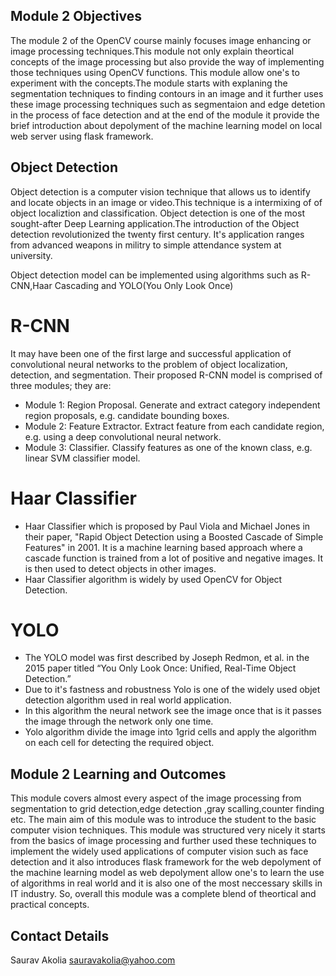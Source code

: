 ## Module 2 Objectives

The module 2 of the OpenCV course mainly focuses image enhancing or image processing techniques.This module not only explain theortical concepts of the image processing but also provide the way of implementing those techniques using OpenCV functions. This module allow one's to experiment with the concepts.The module starts with explaning the segmentation techniques to finding contours in an image and it further uses these image processing techniques such as segmentaion and edge detetion in the process of face detection and at the end of the module it provide the brief introduction about depolyment of the machine learning model on local web server using flask framework.

## Object Detection

Object detection is a computer vision technique that allows us to identify and locate objects in an image or video.This technique is a intermixing of of object localiztion and classification. Object detection is one of the most sought-after Deep Learning application.The introduction of the Object detection revolutionized the twenty first century. It's application ranges from advanced weapons in militry to simple attendance system at university.

Object detection model can be implemented using algorithms such as R-CNN,Haar Cascading and YOLO(You Only Look Once) 

# R-CNN 
It may have been one of the first large and successful application of convolutional neural networks to the problem of object localization, detection, and segmentation.
Their proposed R-CNN model is comprised of three modules; they are:

* Module 1: Region Proposal. Generate and extract category independent region proposals, e.g. candidate bounding boxes.
* Module 2: Feature Extractor. Extract feature from each candidate region, e.g. using a deep convolutional neural network.
* Module 3: Classifier. Classify features as one of the known class, e.g. linear SVM classifier model.

# Haar Classifier
* Haar Classifier which is proposed by Paul Viola and Michael Jones  in their paper, "Rapid Object Detection using a Boosted Cascade of Simple Features" in 2001. It is a machine learning based approach where a cascade function is trained from a lot of positive and negative images. It is then used to detect objects in other images.
* Haar Classifier algorithm is widely by used OpenCV for Object Detection.

# YOLO
* The YOLO model was first described by Joseph Redmon, et al. in the 2015 paper titled “You Only Look Once: Unified, Real-Time Object Detection.”
* Due to it's fastness and robustness Yolo is one of the widely used objet detection algorithm used in real world application.
* In this algorithm the neural network see the image once that is it passes the image through the network only one time.
* Yolo algorithm divide the image into 1grid cells and apply the algorithm on each cell for detecting the required object.


## Module 2 Learning and Outcomes

This module covers almost every aspect of the image processing from segmentation to grid detection,edge detection ,gray scalling,counter finding etc.
The main aim of this module was to introduce the student to the basic computer vision techniques. This module was structured very nicely it starts from the basics of image processing and further used these techniques to implement the widely used applications of computer vision such as face detection and it also introduces flask framework for the web depolyment of the machine learning model as web depolyment allow one's to learn the use of algorithms in real world and it is also one of the most neccessary skills in IT industry. So, overall this module was a complete blend of theortical and practical concepts.

## Contact Details

Saurav Akolia
sauravakolia@yahoo.com
